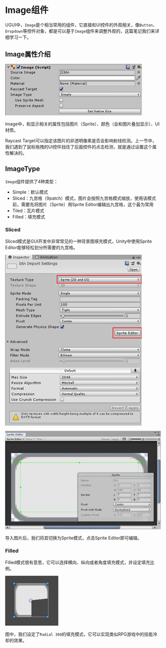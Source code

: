 # Image组件

UGUI中，`Image`是个相当常用的组件，它直接和UI控件的外观相关，像`Button`、`Dropdown`等控件对象，都是可以基于`Image`组件来调整外观的，这篇笔记我们来详细学习一下。

## Image属性介绍

![](res/1.png)

Image中，和显示相关的属性包括图片（Sprite）、颜色（会和图片叠加显示）、UI材质。

Raycast Target可以指定该图片的非透明像素是否会影响射线检测。上一节中，我们遇到了鼠标拖拽的UI控件挡住了后面控件的点击检测，就是通过设置这个属性解决的。

## ImageType

`Image`组件提供了4种类型：

* Simple：默认模式
* Sliced：九宫格（9patch）模式，图片会按照九宫格模式缩放，使用该模式前，需要先将图片（Sprite）用Sprite Editor编辑出九宫格，这个最为常用
* Tiled：瓦片模式
* Filled：填充模式

### Sliced

Sliced模式是GUI开发中非常常见的一种背景图填充模式，Unity中使用Sprite Editor能够轻松划分所需要的九宫格。

![](res/3.png)

![](res/4.png)

导入图片后，我们将其切换为Sprite模式，点击Sprite Editor即可编辑。

### Filled

Filled模式很有意思，它可以选择横向、纵向或者角度填充模式，并设定填充比例。

![](res/2.png)

图中，我们设定了`Radial 360`的填充模式，它可以实现类似RPG游戏中的技能冷却的效果。
